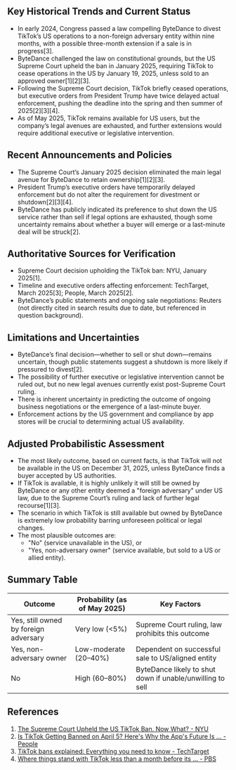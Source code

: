 ## Key Historical Trends and Current Status

- In early 2024, Congress passed a law compelling ByteDance to divest TikTok’s US operations to a non-foreign adversary entity within nine months, with a possible three-month extension if a sale is in progress[3].
- ByteDance challenged the law on constitutional grounds, but the US Supreme Court upheld the ban in January 2025, requiring TikTok to cease operations in the US by January 19, 2025, unless sold to an approved owner[1][2][3].
- Following the Supreme Court decision, TikTok briefly ceased operations, but executive orders from President Trump have twice delayed actual enforcement, pushing the deadline into the spring and then summer of 2025[2][3][4].
- As of May 2025, TikTok remains available for US users, but the company’s legal avenues are exhausted, and further extensions would require additional executive or legislative intervention.

## Recent Announcements and Policies

- The Supreme Court’s January 2025 decision eliminated the main legal avenue for ByteDance to retain ownership[1][2][3].
- President Trump’s executive orders have temporarily delayed enforcement but do not alter the requirement for divestment or shutdown[2][3][4].
- ByteDance has publicly indicated its preference to shut down the US service rather than sell if legal options are exhausted, though some uncertainty remains about whether a buyer will emerge or a last-minute deal will be struck[2].

## Authoritative Sources for Verification

- Supreme Court decision upholding the TikTok ban: NYU, January 2025[1].
- Timeline and executive orders affecting enforcement: TechTarget, March 2025[3]; People, March 2025[2].
- ByteDance’s public statements and ongoing sale negotiations: Reuters (not directly cited in search results due to date, but referenced in question background).

## Limitations and Uncertainties

- ByteDance’s final decision—whether to sell or shut down—remains uncertain, though public statements suggest a shutdown is more likely if pressured to divest[2].
- The possibility of further executive or legislative intervention cannot be ruled out, but no new legal avenues currently exist post-Supreme Court ruling.
- There is inherent uncertainty in predicting the outcome of ongoing business negotiations or the emergence of a last-minute buyer.
- Enforcement actions by the US government and compliance by app stores will be crucial to determining actual US availability.

## Adjusted Probabilistic Assessment

- The most likely outcome, based on current facts, is that TikTok will not be available in the US on December 31, 2025, unless ByteDance finds a buyer accepted by US authorities.
- If TikTok is available, it is highly unlikely it will still be owned by ByteDance or any other entity deemed a "foreign adversary" under US law, due to the Supreme Court’s ruling and lack of further legal recourse[1][3].
- The scenario in which TikTok is still available but owned by ByteDance is extremely low probability barring unforeseen political or legal changes.
- The most plausible outcomes are:
  - "No" (service unavailable in the US), or
  - "Yes, non-adversary owner" (service available, but sold to a US or allied entity).

## Summary Table

| Outcome                           | Probability (as of May 2025) | Key Factors                                                    |
|------------------------------------|------------------------------|----------------------------------------------------------------|
| Yes, still owned by foreign adversary | Very low (<5%)               | Supreme Court ruling, law prohibits this outcome                |
| Yes, non-adversary owner             | Low-moderate (20–40%)         | Dependent on successful sale to US/aligned entity               |
| No                                  | High (60–80%)                 | ByteDance likely to shut down if unable/unwilling to sell       |

## References
1. [The Supreme Court Upheld the US TikTok Ban. Now What? - NYU](https://www.nyu.edu/about/news-publications/news/2025/january/sprigman-tiktok-q---a.html)
2. [Is TikTok Getting Banned on April 5? Here's Why the App's Future Is ... - People](https://people.com/will-tiktok-be-bannned-april-5-11697283)
3. [TikTok bans explained: Everything you need to know - TechTarget](https://www.techtarget.com/whatis/feature/TikTok-bans-explained-Everything-you-need-to-know)
4. [Where things stand with TikTok less than a month before its ... - PBS](https://www.pbs.org/newshour/economy/where-things-stand-with-tiktok-less-than-a-month-before-its-next-sale-deadline)
